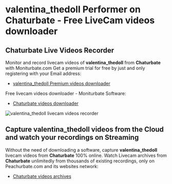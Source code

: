 # valentina_thedoll Performer on Chaturbate - Free LiveCam videos downloader

## Chaturbate Live Videos Recorder

Monitor and record livecam videos of **valentina_thedoll** from **Chaturbate** with Moniturbate.com
Get a premium trial for free by just and only registering with your Email address:
* [valentina_thedoll Premium videos downloader](https://moniturbate.com/request-demo-licence-key.html)

Free livecam videos downloader - Moniturbate Software:
* [Chaturbate videos downloader](https://moniturbate.com/moniturbate-download-software.html)

![valentina_thedoll livecam videos recorder](https://peachurnet.com/templates/moniturbate-software.png)


## Capture valentina_thedoll videos from the Cloud and watch your recordings on Streaming

Without the need of downloading a software, capture **valentina_thedoll** livecam videos from **Chaturbate** 100% online.
Watch Livecam archives from **Chaturbate** unlimitedly from thousands of existing recordings, only on Peachurbate.com and its websites network:
* [Chaturbate videos archives](https://peachurnet.com/)
